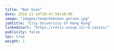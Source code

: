 ```yaml
---
title: "Nan Guan"
date: 2018-11-19T10:47:58+10:00
image: "images/team/Unknown_person.jpg"
jobtitle: "City University of Hong Kong"
linkedinurl: "https://retis.sssup.it/~d.casini/"
publicity: false
tpc: true
weight: 1
---
```

